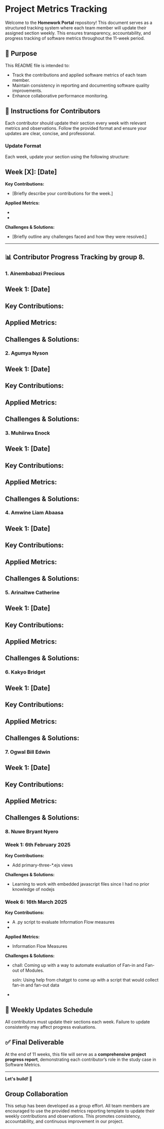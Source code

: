 # Project Metrics Tracking

Welcome to the **Homework Portal** repository! This document serves as a structured tracking system where each team member will update their assigned section weekly. This ensures transparency, accountability, and progress tracking of software metrics throughout the 11-week period.

## 📌 Purpose
This README file is intended to:
- Track the contributions and applied software metrics of each team member.
- Maintain consistency in reporting and documenting software quality improvements.
- Enhance collaborative performance monitoring.

## 📝 Instructions for Contributors
Each contributor should update their section every week with relevant metrics and observations. Follow the provided format and ensure your updates are clear, concise, and professional.

### **Update Format**
Each week, update your section using the following structure:

## Week [X]: [Date]
**Key Contributions:**
- [Briefly describe your contributions for the week.]

**Applied Metrics:**
- [Metric Name]: [Value/Observation]
- [Metric Name]: [Value/Observation]

**Challenges & Solutions:**
- [Briefly outline any challenges faced and how they were resolved.]

---

## 📊 Contributor Progress Tracking by group 8.

### 1. Ainembabazi Precious

## Week 1: [Date]
**Key Contributions:**
- 
**Applied Metrics:**
- 
**Challenges & Solutions:**
- 


### 2. Agumya Nyson 

## Week 1: [Date]
**Key Contributions:**
- 
**Applied Metrics:**
- 
**Challenges & Solutions:**
- 


### 3. Muhiirwa Enock 

## Week 1: [Date]
**Key Contributions:**
- 
**Applied Metrics:**
- 
**Challenges & Solutions:**
- 


### 4. Amwine Liam Abaasa

## Week 1: [Date]
**Key Contributions:**
- 
**Applied Metrics:**
- 
**Challenges & Solutions:**
- 


### 5. Arinaitwe Catherine

## Week 1: [Date]
**Key Contributions:**
- 
**Applied Metrics:**
- 
**Challenges & Solutions:**
- 


### 6. Kakyo Bridget

## Week 1: [Date]
**Key Contributions:**
- 
**Applied Metrics:**
- 
**Challenges & Solutions:**
- 


### 7. Ogwal Bill Edwin

## Week 1: [Date]
**Key Contributions:**
- 
**Applied Metrics:**
- 
**Challenges & Solutions:**
- 


### 8. Nuwe Bryant Nyero

### Week 1: 6th February 2025
**Key Contributions:**
- Add primary-three-*.ejs views

**Challenges & Solutions:**
- Learning to work with embedded javascript files since I had no prior knowledge of nodejs

### Week 6: 16th March 2025
**Key Contributions:**
- A .py script to evaluate Information Flow measures
- 
**Applied Metrics:**
- Information Flow Measures 

**Challenges & Solutions:**
- chall: Coming up with a way to automate evaluation of Fan-in and Fan-out of Modules.
         
           
  soln: Using help from chatgpt to come up with a script that would collect fan-in and fan-out data
- 


## 📅 Weekly Updates Schedule
All contributors must update their sections each week. Failure to update consistently may affect progress evaluations.

## ✅ Final Deliverable
At the end of 11 weeks, this file will serve as a **comprehensive project progress report**, demonstrating each contributor’s role in the study case in Software Metrics.

---

**Let's build! 🚀**



## Group Collaboration

This setup has been developed as a group effort. All team members are encouraged to use the provided metrics reporting template to update their weekly contributions and observations. This promotes consistency, accountability, and continuous improvement in our project.
